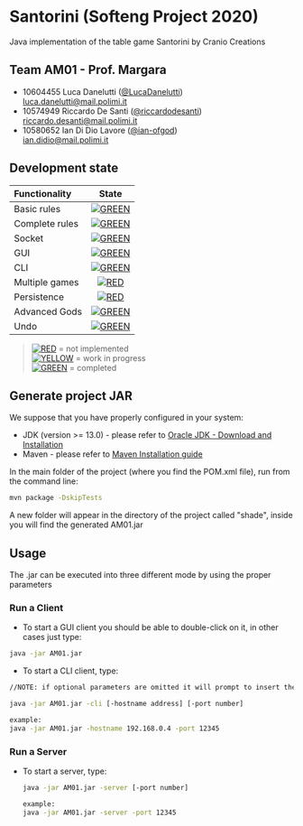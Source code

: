 # Santorini (Softeng Project 2020)
Java implementation of the table game Santorini by Cranio Creations

## Team AM01 - Prof. Margara
-    10604455     Luca Danelutti ([@LucaDanelutti](https://github.com/LucaDanelutti)) <br> luca.danelutti@mail.polimi.it
-    10574949    Riccardo De Santi ([@riccardodesanti](https://github.com/riccardodesanti)) <br>  riccardo.desanti@mail.polimi.it
-    10580652    Ian Di Dio Lavore ([@ian-ofgod](https://github.com/ian-ofgod)) <br>  ian.didio@mail.polimi.it

## Development state 
| Functionality | State |
|:-----------------------|:------------------------------------:|
| Basic rules | [![GREEN](https://placehold.it/15/44bb44/44bb44)](#) |
| Complete rules | [![GREEN](https://placehold.it/15/44bb44/44bb44)](#) |
| Socket | [![GREEN](https://placehold.it/15/44bb44/44bb44)](#) |
| GUI | [![GREEN](https://placehold.it/15/44bb44/44bb44)](#) |
| CLI | [![GREEN](https://placehold.it/15/44bb44/44bb44)](#) |
| Multiple games | [![RED](https://placehold.it/15/f03c15/f03c15)](#) |
| Persistence | [![RED](https://placehold.it/15/f03c15/f03c15)](#) |
| Advanced Gods | [![GREEN](https://placehold.it/15/44bb44/44bb44)](#) |
| Undo | [![GREEN](https://placehold.it/15/44bb44/44bb44)](#) |

>[![RED](https://placehold.it/15/f03c15/f03c15)](#) = not implemented <br>
[![YELLOW](https://placehold.it/15/ffdd00/ffdd00)](#) = work in progress <br>
[![GREEN](https://placehold.it/15/44bb44/44bb44)](#) = completed

## Generate project JAR
We suppose that you have properly configured in your system:
- JDK (version >= 13.0) - please refer to [Oracle JDK - Download and Installation](https://www.oracle.com/java/technologies/javase-downloads.html)
- Maven - please refer to [Maven Installation guide](https://maven.apache.org/install.html)

In the main folder of the project (where you find the POM.xml file), run from the command line: 
```bash
mvn package -DskipTests
```
A new folder will appear in the directory of the project called "shade", inside you will find the generated AM01.jar


## Usage
The .jar can be executed into three different mode by using the proper parameters
 
### Run a Client 
- To start a GUI client you should be able to double-click on it, in other cases just type: 
```bash
java -jar AM01.jar
```
- To start a CLI client, type: 
```bash
//NOTE: if optional parameters are omitted it will prompt to insert them

java -jar AM01.jar -cli [-hostname address] [-port number]

example: 
java -jar AM01.jar -hostname 192.168.0.4 -port 12345
```
### Run a Server
- To start a server, type: 
    ```bash
    java -jar AM01.jar -server [-port number]

    example:
    java -jar AM01.jar -server -port 12345 
    ```
